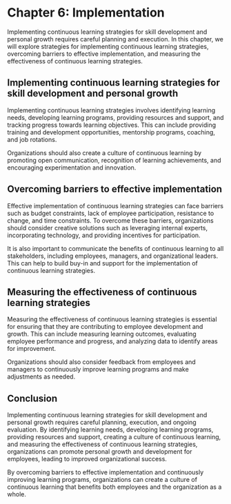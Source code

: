 Chapter 6: Implementation
=========================

Implementing continuous learning strategies for skill development and personal growth requires careful planning and execution. In this chapter, we will explore strategies for implementing continuous learning strategies, overcoming barriers to effective implementation, and measuring the effectiveness of continuous learning strategies.

Implementing continuous learning strategies for skill development and personal growth
-------------------------------------------------------------------------------------

Implementing continuous learning strategies involves identifying learning needs, developing learning programs, providing resources and support, and tracking progress towards learning objectives. This can include providing training and development opportunities, mentorship programs, coaching, and job rotations.

Organizations should also create a culture of continuous learning by promoting open communication, recognition of learning achievements, and encouraging experimentation and innovation.

Overcoming barriers to effective implementation
-----------------------------------------------

Effective implementation of continuous learning strategies can face barriers such as budget constraints, lack of employee participation, resistance to change, and time constraints. To overcome these barriers, organizations should consider creative solutions such as leveraging internal experts, incorporating technology, and providing incentives for participation.

It is also important to communicate the benefits of continuous learning to all stakeholders, including employees, managers, and organizational leaders. This can help to build buy-in and support for the implementation of continuous learning strategies.

Measuring the effectiveness of continuous learning strategies
-------------------------------------------------------------

Measuring the effectiveness of continuous learning strategies is essential for ensuring that they are contributing to employee development and growth. This can include measuring learning outcomes, evaluating employee performance and progress, and analyzing data to identify areas for improvement.

Organizations should also consider feedback from employees and managers to continuously improve learning programs and make adjustments as needed.

Conclusion
----------

Implementing continuous learning strategies for skill development and personal growth requires careful planning, execution, and ongoing evaluation. By identifying learning needs, developing learning programs, providing resources and support, creating a culture of continuous learning, and measuring the effectiveness of continuous learning strategies, organizations can promote personal growth and development for employees, leading to improved organizational success.

By overcoming barriers to effective implementation and continuously improving learning programs, organizations can create a culture of continuous learning that benefits both employees and the organization as a whole.

